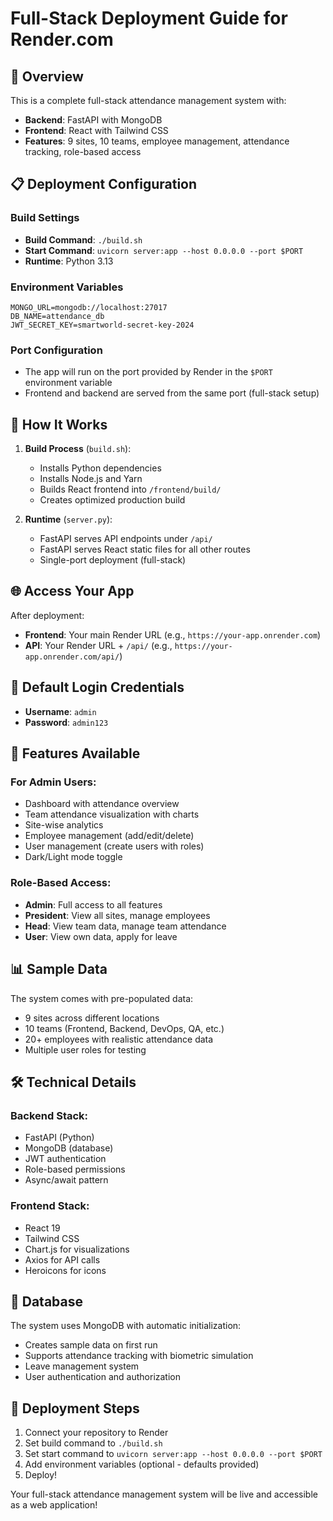 # Full-Stack Deployment Guide for Render.com

## 🚀 Overview
This is a complete full-stack attendance management system with:
- **Backend**: FastAPI with MongoDB
- **Frontend**: React with Tailwind CSS
- **Features**: 9 sites, 10 teams, employee management, attendance tracking, role-based access

## 📋 Deployment Configuration

### Build Settings
- **Build Command**: `./build.sh`
- **Start Command**: `uvicorn server:app --host 0.0.0.0 --port $PORT`
- **Runtime**: Python 3.13

### Environment Variables
```
MONGO_URL=mongodb://localhost:27017
DB_NAME=attendance_db
JWT_SECRET_KEY=smartworld-secret-key-2024
```

### Port Configuration
- The app will run on the port provided by Render in the `$PORT` environment variable
- Frontend and backend are served from the same port (full-stack setup)

## 🔧 How It Works

1. **Build Process** (`build.sh`):
   - Installs Python dependencies
   - Installs Node.js and Yarn
   - Builds React frontend into `/frontend/build/`
   - Creates optimized production build

2. **Runtime** (`server.py`):
   - FastAPI serves API endpoints under `/api/`
   - FastAPI serves React static files for all other routes
   - Single-port deployment (full-stack)

## 🌐 Access Your App

After deployment:
- **Frontend**: Your main Render URL (e.g., `https://your-app.onrender.com`)
- **API**: Your Render URL + `/api/` (e.g., `https://your-app.onrender.com/api/`)

## 🔑 Default Login Credentials

- **Username**: `admin`
- **Password**: `admin123`

## 🎯 Features Available

### For Admin Users:
- Dashboard with attendance overview
- Team attendance visualization with charts
- Site-wise analytics
- Employee management (add/edit/delete)
- User management (create users with roles)
- Dark/Light mode toggle

### Role-Based Access:
- **Admin**: Full access to all features
- **President**: View all sites, manage employees
- **Head**: View team data, manage team attendance
- **User**: View own data, apply for leave

## 📊 Sample Data

The system comes with pre-populated data:
- 9 sites across different locations
- 10 teams (Frontend, Backend, DevOps, QA, etc.)
- 20+ employees with realistic attendance data
- Multiple user roles for testing

## 🛠️ Technical Details

### Backend Stack:
- FastAPI (Python)
- MongoDB (database)
- JWT authentication
- Role-based permissions
- Async/await pattern

### Frontend Stack:
- React 19
- Tailwind CSS
- Chart.js for visualizations
- Axios for API calls
- Heroicons for icons

## 🔄 Database

The system uses MongoDB with automatic initialization:
- Creates sample data on first run
- Supports attendance tracking with biometric simulation
- Leave management system
- User authentication and authorization

## 🚀 Deployment Steps

1. Connect your repository to Render
2. Set build command to `./build.sh`
3. Set start command to `uvicorn server:app --host 0.0.0.0 --port $PORT`
4. Add environment variables (optional - defaults provided)
5. Deploy!

Your full-stack attendance management system will be live and accessible as a web application!